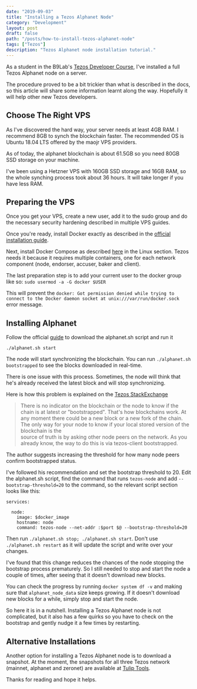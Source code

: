 ```yaml
---
date: "2019-09-03"
title: "Installing a Tezos Alphanet Node"
category: "Development"
layout: post
draft: false
path: "/posts/how-to-install-tezos-alphanet-node"
tags: ["Tezos"]
description: "Tezos Alphanet node installation tutorial."
---
```


As a student in the B9Lab's [Tezos Developer Course](https://academy.b9lab.com/courses/course-v1:B9lab+BLOCKSTARS-TEZ-1+2019-04/info), I've installed a full Tezos Alphanet node on a server.

The procedure proved to be a bit trickier than what is described in the docs, so this article will share some information learnt along the way. Hopefully it will help other new Tezos developers.

## Choose The Right VPS

As I've discovered the hard way, your server needs at least 4GB RAM. I recommend 8GB to synch the blockchain faster. The recommended OS is Ubuntu 18.04 LTS offered by the maojr VPS providers.

As of today, the alphanet blockchain is about 61.5GB so you need 80GB SSD storage on your machine.

I've been using a Hetzner VPS with 160GB SSD storage and 16GB RAM, so the whole synching process took about 36 hours. It will take longer if you have less RAM.

## Preparing the VPS

Once you get your VPS, create a new user, add it to the sudo group and do the necessary security hardening described in multiple VPS guides.

Once you're ready, install Docker exactly as described in the [official installation guide](https://docs.docker.com/install/linux/docker-ce/ubuntu/).

Next, install Docker Compose as described [here](https://docs.docker.com/compose/install/) in the Linux section. Tezos needs it because it requires multiple containers, one for each network component (node, endorser, accuser, baker and client).

The last preparation step is to add your current user to the docker group like so:
`sudo usermod -a -G docker $USER`

This will prevent the `docker: Got permission denied while trying to connect to the Docker daemon socket at unix:///var/run/docker.sock` error message.

## Installing Alphanet

Follow the official [guide](https://tezos.gitlab.io/alphanet/introduction/howtoget.html) to download the alphanet.sh script and run it

`./alphanet.sh start`

The node will start synchronizing the blockchain. You can run  `./alphanet.sh bootstrapped` to see the blocks downloaded in real-time.

There is one issue with this process. Sometimes, the node will think that he's already received the latest block and will stop synchronizing.

Here is how this problem is explained on the [Tezos StackExchange](https://tezos.stackexchange.com/questions/1117/tezos-client-bootstrapped-why-it-quits-too-early-really-without-waiting-boot)

> There is no indicator on the blockchain or the node to know if the chain is at latest or "bootstrapped".  That's how blockchains work. At any moment there could be a new block or a new fork of the chain. The only way for your node to know if your local stored version of the blockchain is the  
source of truth is by asking other node peers on the network. As you already know, the way to do this 
is via tezos-client bootstrapped.

The author suggests increasing the threshold for how many node peers confirm bootstrapped status.

I've followed his recommendation and set the bootstrap threshold to 20. Edit the alphanet.sh script, find the command that runs `tezos-node` and add `--bootstrap-threshold=20` to the command, so the relevant script section looks like this:

```
services:

  node:
    image: $docker_image
    hostname: node
    command: tezos-node --net-addr :$port $@ --bootstrap-threshold=20
```

    
Then run `./alphanet.sh stop; ./alphanet.sh start`. Don't use `./alphanet.sh restart` as it will update the script and write over your changes.

I've found that this change reduces the chances of the node stopping the bootstrap process prematurely. So I still needed to stop and start the node a couple of times, after seeing that it doesn't download new blocks.

You can check the progress by running `docker system df -v` and making sure that `alphanet_node_data` size keeps growing. If it doesn't download new blocks for a while, simply stop and start the node.

So here it is in a nutshell. Installing a Tezos Alphanet node is not complicated, but it also has a few quirks so you have to check on the bootstrap and gently nudge it a few times by restarting.

## Alternative Installations

Another option for installing a Tezos Alphanet node is to download a snapshot. At the moment, the snapshots for all three Tezos network (mainnet, alphanet and zeronet) are available at [Tulip Tools](https://snapshots.tulip.tools/#/).

Thanks for reading and hope it helps.
